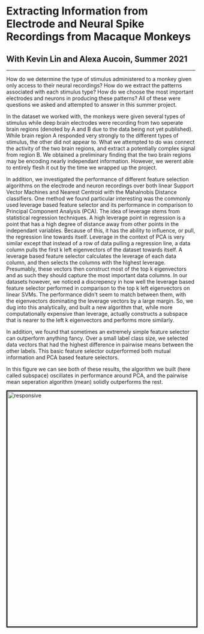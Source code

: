 # Extracting Information from Electrode and Neural Spike Recordings from Macaque Monkeys
## With Kevin Lin and Alexa Aucoin, Summer 2021
<hr>
How do we determine the type of stimulus administered to a monkey given only access to their neural recordings? How do we extract the patterns associated with each stimulus type? How do we choose the most important electrodes and neurons in producing these patterns? All of these were questions we asked and attempted to answer in this summer project. 

In the dataset we worked with, the monkeys were given several types of stimulus while deep brain electrodes were recording from two seperate brain regions (denoted by A and B due to the data being not yet published). While brain region A responded very strongly to the different types of stimulus, the other did not appear to. What we attempted to do was connect the activity of the two brain regions, and extract a potentially complex signal from region B. We obtained a preliminary finding that the two brain regions may be encoding nearly independant information. However, we werent able to entirely flesh it out by the time we wrapped up the project. 

In addition, we investigated the performance of different feature selection algorithms on the electrode and neuron recordings over both linear Support Vector Machines and Nearest Centroid with the Mahalnobis Distance classifiers. One method we found particular interesting was the commonly used leverage based feature selector and its performance in comparison to Principal Component Analysis (PCA). The idea of leverage stems from statistical regression techniques. A high leverage point in regression is a point that has a high degree of distance away from other points in the independant variables. Because of this, it has the ability to influence, or pull, the regression line towards itself. Leverage in the context of PCA is very similar except that instead of a row of data pulling a regression line, a data column pulls the first k left eigenvectors of the dataset towards itself. A leverage based feature selector calculates the leverage of each data column, and then selects the columns with the highest leverage. Presumably, these vectors then construct most of the top k eigenvectors and as such they should capture the most important data columns. In our datasets however, we noticed a discrepency in how well the leverage based feature selector performed in comparison to the top k left eigenvectors on linear SVMs. The performance didn't seem to match between them, with the eigenvectors dominating the leverage vectors by a large margin. So, we dug into this analytically, and built a new algorithm that, while more computationally expensive than leverage, actually constructs a subspace that is nearer to the left k eigenvectors and performs more similarly. 

In addition, we found that sometimes an extremely simple feature selector can outperform anything fancy. Over a small label class size, we selected data vectors that had the highest difference in pairwise means between the other labels. This basic feature selector outperformed both mutual information and PCA based feature selectors. 

In this figure we can see both of these results, the algorithm we built (here called subspace) oscillates in performance around PCA, and the pairwise mean seperation algorithm (mean) solidly outperforms the rest. 

<img src = "./images/Monkeys.png" alt="responsive" style="border:solid #292b2c;width:65vw;height:auto"/>